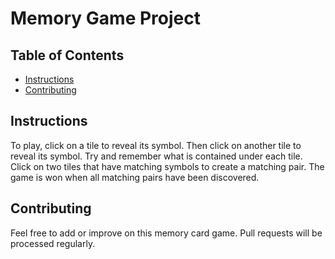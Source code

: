 # Memory Game Project

## Table of Contents

* [Instructions](#instructions)
* [Contributing](#contributing)

## Instructions

To play, click on a tile to reveal its symbol. Then click on another tile to reveal its symbol. Try and remember what is contained under each tile. Click on two tiles that have matching symbols to create a matching pair. The game is won when all matching pairs have been discovered.


## Contributing

Feel free to add or improve on this memory card game. Pull requests will be processed regularly.
